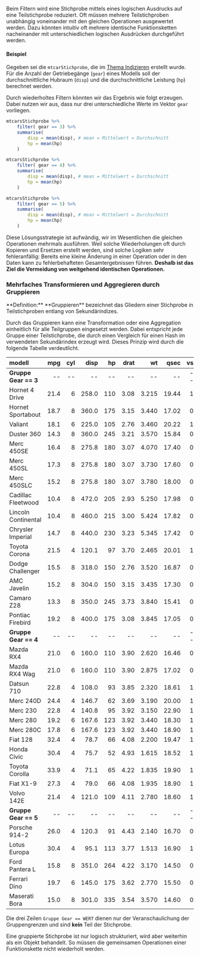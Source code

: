Beim Filtern wird eine Stichprobe mittels eines logischen Ausdrucks auf eine Teilstichprobe reduziert. Oft müssen mehrere Teilstichproben unabhängig voneinander mit den gleichen Operationen ausgewertet werden. Dazu könnten intuitiv oft mehrere identische Funktionsketten nacheinander mit unterschiedlichen logischen Ausdrücken durchgeführt werden. 

#### Beispiel 

Gegeben sei die `mtcarStichprobe`, die im [Thema Indizieren]() erstellt wurde. Für die Anzahl der Getriebegänge (`gear`) eines Modells soll der durchschnittliche Hubraum (`disp`) und die durchschnittliche Leistung (`hp`) berechnet werden. 

Durch wiederholtes Filtern könnten wir das Ergebnis wie folgt erzeugen. Dabei nutzen wir aus, dass nur drei unterschiedliche Werte im Vektor `gear` vorliegen.

```R
mtcarsStichprobe %>%
    filter( gear == 3) %>%
    summarise(
        disp = mean(disp), # mean = Mittelwert = Durchschnitt
        hp = mean(hp)
    )

mtcarsStichprobe %>%
    filter( gear == 4) %>%
    summarise(
        disp = mean(disp), # mean = Mittelwert = Durchschnitt
        hp = mean(hp)
    )

mtcarsStichprobe %>%
    filter( gear == 5) %>%
    summarise(
        disp = mean(disp), # mean = Mittelwert = Durchschnitt
        hp = mean(hp)
    )
```

Diese Lösungsstrategie ist aufwändig, wir im Wesentlichen die gleichen Operationen mehrmals ausführen. Weil solche Wiederholungen oft durch Kopieren und Ersetzen erstellt werden, sind solche Logiken sehr fehleranfällig: Bereits eine kleine Änderung in einer Operation oder in den Daten kann zu fehlerbehafteten Gesamtergebnissen führen. **Deshalb ist das Ziel die Vermeidung von weitgehend identischen Operationen.**

### Mehrfaches Transformieren und Aggregieren durch Gruppieren

<p class="alert alert-primary" markdown="1">
**Definition:** **Gruppieren** bezeichnet das Gliedern einer Stichprobe in Teilstichproben entlang von Sekundärindizes. 
</p>

Durch das Gruppieren kann eine Transformation oder eine Aggregation einheitlich für alle Teilgruppen eingesetzt werden. Dabei entspricht jede Gruppe einer Teilstichprobe, die durch einen Vergleich für einen Hash im verwendeten Sekundärindex erzeugt wird. Dieses Prinzip wird durch die folgende Tabelle verdeutlicht.

|modell              |  mpg| cyl|  disp|  hp| drat|    wt|  qsec| vs| am| gear| carb|
|:-------------------|----:|---:|-----:|---:|----:|-----:|-----:|--:|--:|----:|----:|
|**Gruppe Gear == 3**      | -- | -- | -- | -- | -- | -- | -- |  --|  --|    `3` | -- |
|Hornet 4 Drive      | 21.4|   6| 258.0| 110| 3.08| 3.215| 19.44|  1|  0|    `3`|    1|
|Hornet Sportabout   | 18.7|   8| 360.0| 175| 3.15| 3.440| 17.02|  0|  0|    `3`|    2|
|Valiant             | 18.1|   6| 225.0| 105| 2.76| 3.460| 20.22|  1|  0|    `3`|    1|
|Duster 360          | 14.3|   8| 360.0| 245| 3.21| 3.570| 15.84|  0|  0|    `3`|    4|
|Merc 450SE          | 16.4|   8| 275.8| 180| 3.07| 4.070| 17.40|  0|  0|    `3`|    3|
|Merc 450SL          | 17.3|   8| 275.8| 180| 3.07| 3.730| 17.60|  0|  0|    `3`|    3|
|Merc 450SLC         | 15.2|   8| 275.8| 180| 3.07| 3.780| 18.00|  0|  0|    `3`|    3|
|Cadillac Fleetwood  | 10.4|   8| 472.0| 205| 2.93| 5.250| 17.98|  0|  0|    `3`|    4|
|Lincoln Continental | 10.4|   8| 460.0| 215| 3.00| 5.424| 17.82|  0|  0|    `3`|    4|
|Chrysler Imperial   | 14.7|   8| 440.0| 230| 3.23| 5.345| 17.42|  0|  0|    `3`|    4|
|Toyota Corona       | 21.5|   4| 120.1|  97| 3.70| 2.465| 20.01|  1|  0|    `3`|    1|
|Dodge Challenger    | 15.5|   8| 318.0| 150| 2.76| 3.520| 16.87|  0|  0|    `3`|    2|
|AMC Javelin         | 15.2|   8| 304.0| 150| 3.15| 3.435| 17.30|  0|  0|    `3`|    2|
|Camaro Z28          | 13.3|   8| 350.0| 245| 3.73| 3.840| 15.41|  0|  0|    `3`|    4|
|Pontiac Firebird    | 19.2|   8| 400.0| 175| 3.08| 3.845| 17.05|  0|  0|    `3`|    2|
|**Gruppe Gear == 4**      | -- | -- | -- | -- | -- | -- | -- |  --|  --|    `4` | -- |
|Mazda RX4           | 21.0|   6| 160.0| 110| 3.90| 2.620| 16.46|  0|  1|    `4`|    4|
|Mazda RX4 Wag       | 21.0|   6| 160.0| 110| 3.90| 2.875| 17.02|  0|  1|    `4`|    4|
|Datsun 710          | 22.8|   4| 108.0|  93| 3.85| 2.320| 18.61|  1|  1|    `4`|    1|
|Merc 240D           | 24.4|   4| 146.7|  62| 3.69| 3.190| 20.00|  1|  0|    `4`|    2|
|Merc 230            | 22.8|   4| 140.8|  95| 3.92| 3.150| 22.90|  1|  0|    `4`|    2|
|Merc 280            | 19.2|   6| 167.6| 123| 3.92| 3.440| 18.30|  1|  0|    `4`|    4|
|Merc 280C           | 17.8|   6| 167.6| 123| 3.92| 3.440| 18.90|  1|  0|    `4`|    4|
|Fiat 128            | 32.4|   4|  78.7|  66| 4.08| 2.200| 19.47|  1|  1|    `4`|    1|
|Honda Civic         | 30.4|   4|  75.7|  52| 4.93| 1.615| 18.52|  1|  1|    `4`|    2|
|Toyota Corolla      | 33.9|   4|  71.1|  65| 4.22| 1.835| 19.90|  1|  1|    `4`|    1|
|Fiat X1-9           | 27.3|   4|  79.0|  66| 4.08| 1.935| 18.90|  1|  1|    `4`|    1|
|Volvo 142E          | 21.4|   4| 121.0| 109| 4.11| 2.780| 18.60|  1|  1|    `4`|    2|
|**Gruppe Gear == 5**      | -- | -- | -- | -- | -- | -- | -- |  --|  --|    `5` | -- |
|Porsche 914-2       | 26.0|   4| 120.3|  91| 4.43| 2.140| 16.70|  0|  1|    `5`|    2|
|Lotus Europa        | 30.4|   4|  95.1| 113| 3.77| 1.513| 16.90|  1|  1|    `5`|    2|
|Ford Pantera L      | 15.8|   8| 351.0| 264| 4.22| 3.170| 14.50|  0|  1|    `5`|    4|
|Ferrari Dino        | 19.7|   6| 145.0| 175| 3.62| 2.770| 15.50|  0|  1|    `5`|    6|
|Maserati Bora       | 15.0|   8| 301.0| 335| 3.54| 3.570| 14.60|  0|  1|    `5`|    8|

Die drei Zeilen `Gruppe Gear == WERT` dienen nur der Veranschaulichung der Gruppengrenzen und sind **kein** Teil der Stichprobe.

Eine gruppierte Stichprobe ist nur logisch strukturiert, wird aber weiterhin als ein Objekt behandelt. So müssen die gemeinsamen Operationen einer Funktionskette nicht wiederholt werden.
